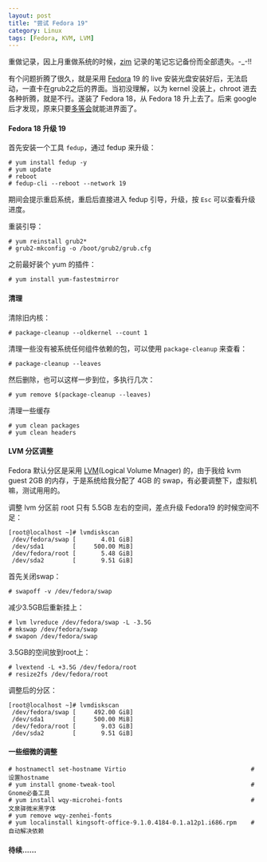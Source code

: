 ```yaml
---
layout: post
title: "尝试 Fedora 19"
category: Linux
tags: [Fedora, KVM, LVM]
---
```


重做记录，因上月重做系统的时候，[zim][1] 记录的笔记忘记备份而全部遗失。-_-!!

有个问题折腾了很久，就是采用 [Fedora][2] 19 的 live 安装光盘安装好后，无法启动，一直卡在grub2之后的界面。当初没理解，以为 kernel 没装上，chroot 进去各种折腾，就是不行。遂装了 Fedora 18，从 Fedora 18 升上去了。后来 google 后才发现，原来只要[多等会][3]就能进界面了。

#### Fedora 18 升级 19

首先安装一个工具 `fedup`，通过 fedup 来升级：

```
# yum install fedup -y
# yum update
# reboot
# fedup-cli --reboot --network 19
```

<!-- more -->

期间会提示重启系统，重启后直接进入 fedup 引导，升级，按 `Esc` 可以查看升级进度。

重装引导：

    # yum reinstall grub2*
    # grub2-mkconfig -o /boot/grub2/grub.cfg

之前最好装个 yum 的插件：

    # yum install yum-fastestmirror

#### 清理

清除旧内核：

    # package-cleanup --oldkernel --count 1

清理一些没有被系统任何组件依赖的包，可以使用 `package-cleanup` 来查看：

    # package-cleanup --leaves

然后删除，也可以这样一步到位，多执行几次：

    # yum remove $(package-cleanup --leaves)

清理一些缓存

    # yum clean packages
    # yum clean headers

#### LVM 分区调整

Fedora 默认分区是采用 [LVM][4](Logical Volume Mnager) 的，由于我给 kvm guest 2GB 的内存，于是系统给我分配了 4GB 的 swap，有必要调整下，虚拟机嘛，测试用用的。

调整 lvm 分区前 root 只有 5.5GB 左右的空间，差点升级 Fedora19 的时候空间不足：

```
[root@localhost ~]# lvmdiskscan
 /dev/fedora/swap [       4.01 GiB]
 /dev/sda1        [     500.00 MiB]
 /dev/fedora/root [       5.48 GiB]
 /dev/sda2        [       9.51 GiB]
```

首先关闭swap：

    # swapoff -v /dev/fedora/swap

减少3.5GB后重新挂上：

    # lvm lvreduce /dev/fedora/swap -L -3.5G
    # mkswap /dev/fedora/swap
    # swapon /dev/fedora/swap

3.5GB的空间放到root上：

    # lvextend -L +3.5G /dev/fedora/root
    # resize2fs /dev/fedora/root

调整后的分区：

```
[root@localhost ~]# lvmdiskscan
 /dev/fedora/swap [     492.00 GiB]
 /dev/sda1        [     500.00 MiB]
 /dev/fedora/root [       9.03 GiB]
 /dev/sda2        [       9.51 GiB]
```

#### 一些细微的调整

    # hostnamectl set-hostname Virtio                                   # 设置hostname
    # yum install gnome-tweak-tool                                      # Gnome必备工具
    # yum install wqy-microhei-fonts                                    # 文泉驿微米黑字体
    # yum remove wqy-zenhei-fonts
    # yum localinstall kingsoft-office-9.1.0.4184-0.1.a12p1.i686.rpm    # 自动解决依赖

#### 待续......

[1]: http://zim-wik.org
[2]: http://fedoraproject.org
[3]: https://fedoraproject.org/wiki/Common_F19_bugs#Reboot_after_non-live_install_often_delayed_for_a_minute_or_so
[4]: http://www.sourceware.org/lvm2
